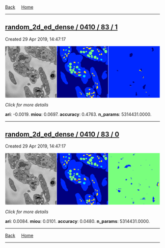 
[Back](..)&nbsp;&nbsp;&nbsp;&nbsp;&nbsp;[Home](https://leapmanlab.github.io/snapshots)

---

<div class="summary"><a href="1"><h2>random_2d_ed_dense / 0410 / 83 / 1</h2></a><p>Created 29 Apr 2019, 14:47:17
</p><a href="1"><img src="1/media/summary.png" align="center"></a><p>
<i>Click for more details</i>
</p></div>

**ari**: -0.0019. **miou**: 0.0697. **accuracy**: 0.4763. **n_params**: 5314431.0000. 

---

<div class="summary"><a href="0"><h2>random_2d_ed_dense / 0410 / 83 / 0</h2></a><p>Created 29 Apr 2019, 14:47:17
</p><a href="0"><img src="0/media/summary.png" align="center"></a><p>
<i>Click for more details</i>
</p></div>

**ari**: 0.0084. **miou**: 0.0101. **accuracy**: 0.0480. **n_params**: 5314431.0000. 

---

[Back](..)&nbsp;&nbsp;&nbsp;&nbsp;&nbsp;[Home](https://leapmanlab.github.io/snapshots)

---